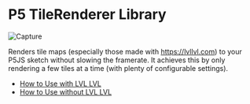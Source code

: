 # P5 TileRenderer Library
![Capture](https://user-images.githubusercontent.com/56776763/180667373-ac130083-f43c-4197-8eac-cb31158053f7.PNG)

Renders tile maps (especially those made with https://lvllvl.com) to your P5JS sketch without slowing the framerate. It achieves this by only rendering a few tiles at a time (with plenty of configurable settings).

- [How to Use with LVL LVL](Instructions_withLVLLVL.md)
- [How to Use without LVL LVL](Instructions_withoutLVLLVL.md)
